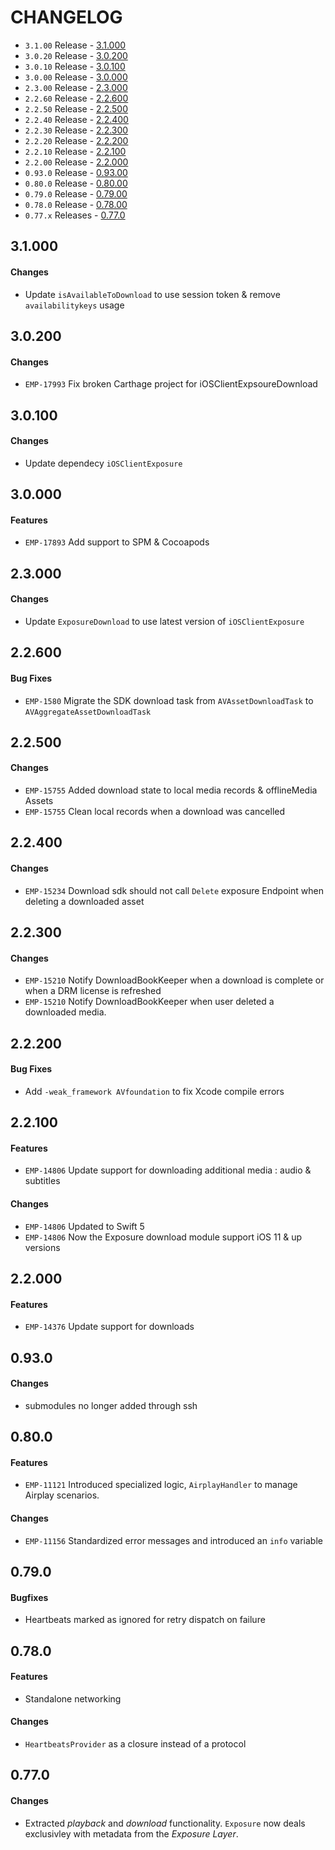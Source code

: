 # CHANGELOG

* `3.1.00` Release - [3.1.000](#31000)
* `3.0.20` Release - [3.0.200](#30200)
* `3.0.10` Release - [3.0.100](#30100)
* `3.0.00` Release - [3.0.000](#30000)
* `2.3.00` Release - [2.3.000](#23000)
* `2.2.60` Release - [2.2.600](#22600)
* `2.2.50` Release - [2.2.500](#22500)
* `2.2.40` Release - [2.2.400](#22400)
* `2.2.30` Release - [2.2.300](#22300)
* `2.2.20` Release - [2.2.200](#22200)
* `2.2.10` Release - [2.2.100](#22100)
* `2.2.00` Release - [2.2.000](#22000)
* `0.93.0` Release - [0.93.00](#09300)
* `0.80.0` Release - [0.80.00](#08000)
* `0.79.0` Release - [0.79.00](#07900)
* `0.78.0` Release - [0.78.00](#07800)
* `0.77.x` Releases - [0.77.0](#0770)


## 3.1.000
#### Changes
* Update `isAvailableToDownload` to use session token & remove `availabilitykeys` usage

## 3.0.200
#### Changes
* `EMP-17993` Fix broken Carthage project for iOSClientExpsoureDownload

## 3.0.100
#### Changes
* Update dependecy `iOSClientExposure`


## 3.0.000
#### Features
* `EMP-17893` Add support to SPM & Cocoapods

## 2.3.000
#### Changes
* Update `ExposureDownload` to use latest version of `iOSClientExposure`

## 2.2.600
#### Bug Fixes
* `EMP-1580` Migrate the SDK download task from `AVAssetDownloadTask` to `AVAggregateAssetDownloadTask`

## 2.2.500
#### Changes
* `EMP-15755` Added download state to local media records & offlineMedia Assets
* `EMP-15755` Clean local records when a download was cancelled

## 2.2.400
#### Changes
* `EMP-15234` Download sdk should not call `Delete` exposure Endpoint when deleting a downloaded asset 

## 2.2.300
#### Changes
* `EMP-15210` Notify DownloadBookKeeper when a download is complete or when a DRM license is refreshed
* `EMP-15210` Notify DownloadBookKeeper when user deleted a downloaded media. 


## 2.2.200
#### Bug Fixes
* Add `-weak_framework AVfoundation` to fix Xcode compile errors

## 2.2.100
#### Features
* `EMP-14806` Update support for downloading additional media : audio & subtitles

#### Changes
* `EMP-14806`  Updated to Swift 5
* `EMP-14806`  Now the Exposure download module support iOS 11 & up versions 

## 2.2.000
#### Features
* `EMP-14376` Update support for downloads 


## 0.93.0

#### Changes
* submodules no longer added through ssh

## 0.80.0

#### Features
* `EMP-11121` Introduced specialized logic, `AirplayHandler` to manage Airplay scenarios.

#### Changes
* `EMP-11156` Standardized error messages and introduced an `info` variable

## 0.79.0

#### Bugfixes
* Heartbeats marked as ignored for retry dispatch on failure

## 0.78.0

#### Features
* Standalone networking

#### Changes
* `HeartbeatsProvider` as a closure instead of a protocol

## 0.77.0

#### Changes
* Extracted *playback* and *download* functionality. `Exposure` now deals exclusivley with metadata from the *Exposure Layer*.
